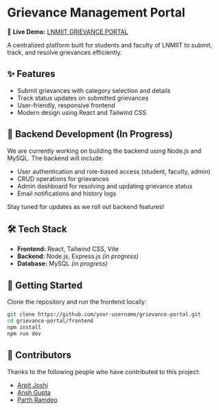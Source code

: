 # Grievance Management Portal

🔗 **Live Demo:** [LNMIIT GRIEVANCE PORTAL](https://gmp-user-ui41.vercel.app/) 

A centralized platform built for students and faculty of LNMIIT to submit, track, and resolve grievances efficiently.

## ✨ Features

- Submit grievances with category selection and details
- Track status updates on submitted grievances
- User-friendly, responsive frontend
- Modern design using React and Tailwind CSS

## 🚧 Backend Development (In Progress)

We are currently working on building the backend using Node.js and MySQL. The backend will include:

- User authentication and role-based access (student, faculty, admin)
- CRUD operations for grievances
- Admin dashboard for resolving and updating grievance status
- Email notifications and history logs

Stay tuned for updates as we roll out backend features!

## 🛠 Tech Stack

- **Frontend:** React, Tailwind CSS, Vite
- **Backend:** Node.js, Express.js *(in progress)*
- **Database:** MySQL *(in progress)*

## 🚀 Getting Started

Clone the repository and run the frontend locally:

```bash
git clone https://github.com/your-username/grievance-portal.git
cd grievance-portal/frontend
npm install
npm run dev
```

## 🤝 Contributors

Thanks to the following people who have contributed to this project:

- [Arpit Joshi](https://github.com/ohhpeejoshi) 
- [Ansh Gupta](https://github.com/Ansh7096)
- [Parth Ramdeo](https://github.com/kumathepanda)
